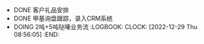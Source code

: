 - DONE 客户礼品安排
- DONE 甲基询盘跟踪，录入CRM系统
- DOING 2吨+5吨哒嗪业务流
  :LOGBOOK:
  CLOCK: [2022-12-29 Thu 08:56:05]
  :END: